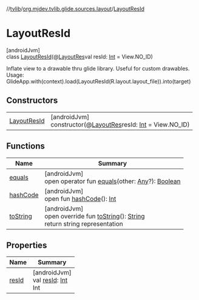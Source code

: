 //[tvlib](../../../index.md)/[org.mjdev.tvlib.glide.sources.layout](../index.md)/[LayoutResId](index.md)

# LayoutResId

[androidJvm]\
class [LayoutResId](index.md)(@[LayoutRes](https://developer.android.com/reference/kotlin/androidx/annotation/LayoutRes.html)val resId: [Int](https://kotlinlang.org/api/latest/jvm/stdlib/kotlin/-int/index.html) = View.NO_ID)

Inflate view to a drawable thru glide library. Useful for custom drawables. Usage: GlideApp.with(context).load(LayoutResId(R.layout.layout_file)).into(target)

## Constructors

| | |
|---|---|
| [LayoutResId](-layout-res-id.md) | [androidJvm]<br>constructor(@[LayoutRes](https://developer.android.com/reference/kotlin/androidx/annotation/LayoutRes.html)resId: [Int](https://kotlinlang.org/api/latest/jvm/stdlib/kotlin/-int/index.html) = View.NO_ID) |

## Functions

| Name | Summary |
|---|---|
| [equals](../../org.mjdev.tvlib.webscrapper.select/-element-not-found-exception/index.md#585090901%2FFunctions%2F-1596939238) | [androidJvm]<br>open operator fun [equals](../../org.mjdev.tvlib.webscrapper.select/-element-not-found-exception/index.md#585090901%2FFunctions%2F-1596939238)(other: [Any](https://kotlinlang.org/api/latest/jvm/stdlib/kotlin/-any/index.html)?): [Boolean](https://kotlinlang.org/api/latest/jvm/stdlib/kotlin/-boolean/index.html) |
| [hashCode](../../org.mjdev.tvlib.webscrapper.select/-element-not-found-exception/index.md#1794629105%2FFunctions%2F-1596939238) | [androidJvm]<br>open fun [hashCode](../../org.mjdev.tvlib.webscrapper.select/-element-not-found-exception/index.md#1794629105%2FFunctions%2F-1596939238)(): [Int](https://kotlinlang.org/api/latest/jvm/stdlib/kotlin/-int/index.html) |
| [toString](to-string.md) | [androidJvm]<br>open override fun [toString](to-string.md)(): [String](https://kotlinlang.org/api/latest/jvm/stdlib/kotlin/-string/index.html)<br>return string representation |

## Properties

| Name | Summary |
|---|---|
| [resId](res-id.md) | [androidJvm]<br>val [resId](res-id.md): [Int](https://kotlinlang.org/api/latest/jvm/stdlib/kotlin/-int/index.html)<br>Int |
